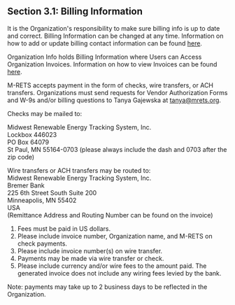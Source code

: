 ## Section 3.1: Billing Information

It is the Organization&#39;s responsibility to make sure billing info is up to date and correct. Billing Information can be changed at any time. Information on how to add or update billing contact information can be found [here](https://help.mrets.org/within-the-system/billing/updateadd-your-billing-contact-information).

Organization Info holds Billing Information where Users can Access Organization Invoices. Information on how to view Invoices can be found [here](https://help.mrets.org/within-the-system/billing/view-the-status-of-current-and-past-invoices).

M-RETS accepts payment in the form of checks, wire transfers, or ACH transfers. Organizations must send requests for Vendor Authorization Forms and W-9s and/or billing questions to Tanya Gajewska at [tanya@mrets.org](mailto:tanya@mrets.org).

Checks may be mailed to:

Midwest Renewable Energy Tracking System, Inc. <br>
Lockbox 446023 <br>
PO Box 64079 <br>
St Paul, MN 55164-0703 (please always include the dash and 0703 after the zip code)

Wire transfers or ACH transfers may be routed to: <br>
Midwest Renewable Energy Tracking System, Inc. <br>
Bremer Bank <br>
225 6th Street South Suite 200 <br>
Minneapolis, MN 55402 <br>
USA <br>
(Remittance Address and Routing Number can be found on the invoice)

1. Fees must be paid in US dollars.
2. Please include invoice number, Organization name, and M-RETS on check payments.
3. Please include invoice number(s) on wire transfer.
4. Payments may be made via wire transfer or check.
5. Please include currency and/or wire fees to the amount paid. The generated invoice does not include any wiring fees levied by the bank.

Note: payments may take up to 2 business days to be reflected in the Organization.
